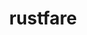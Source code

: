 ---
layout: post
title: rustfare
description: Russian open welfare data
link: http://markuskainu.fi/rustfare/index.html
github: https://github.com/rOpenGov/rustfare
category: ropengov
tutorial: false
---